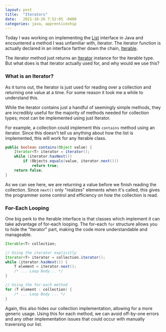 ```yaml
---
layout: post
title:  "Iterators"
date:   2021-10-26 7:52:05 -0400
categories: java, apprenticeship
---
```


Today I was working on implementing the [List][list-interface] interface in 
Java and encountered a method I was unfamiliar with, iterator. The iterator
function is actually declared in an interface farther down the chain, 
[Iterable][iterable-interface].

The iterator method just returns an [Iterator][iterator-interface] instance 
for the iterable type. But what does is that iterator actually used for, and
why would we use this?

### What is an Iterator?

As it turns out, the Iterator is just used for reading over a collection 
and returning one value at a time. For some reason it took me a while to 
understand this.

While the iterator contains just a handful of seemingly simple methods, they 
are incredibly useful for the majority of methods needed for collection types; 
most can be implemented using just Iterator.

For example, a collection could implement this `contains` method using an
iterator. Since this doesn't tell us anything about how the list is 
implemented, this will work for any Iterable class.

````java
public boolean contains(Object value) {
    Iterator<T> iterator = iterator();
    while (iterator.hasNext())
        if (Objects.equals(value, iterator.next()))
            return true;
    return false;
}
````

As we can see here, we are returning a value before we finish reading the 
collection. Since `next()` only "realizes" elements when it's called, this 
gives the programmer some control and efficiency on how the collection is read.

### For-Each Looping

One big perk to the Iterable interface is that classes which implement it
can take advantage of for-each looping. The for-each `for` structure allows
you to hide the "Iterator" part, making the code more understandable and 
manageable.

````java
Iterable<T> collection;

// Using the iterator explicitly
Iterator<T> iterator = collection.iterator();
while (iterator.hasNext()) {
    T element = iterator.next();
    /* ... Loop Body... */
}

// Using the for-each method
for (T element : collection) {
    /* ... Loop Body ... */
}
````

Again, this also hides our collection implementation, allowing for a more 
generic usage. Using this for each method, we can avoid off-by-one errors and
any other implementation issues that could occur with manually traversing our
list.

[list-interface]: https://docs.oracle.com/javase/8/docs/api/java/util/List.html
[iterator-interface]: https://docs.oracle.com/javase/7/docs/api/java/util/Iterator.html
[iterable-interface]: https://docs.oracle.com/javase/8/docs/api/java/lang/Iterable.html